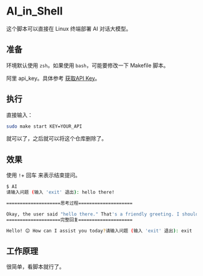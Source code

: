 # AI_in_Shell

这个脚本可以直接在 Linux 终端部署 AI 对话大模型。

## 准备

环境默认使用 `zsh`。如果使用 `bash`，可能要修改一下 Makefile 脚本。

阿里 api_key。具体参考 [获取API Key](https://help.aliyun.com/zh/model-studio/developer-reference/get-api-key?spm=a2c4g.11186623.0.0.532547bbWBb3Jz)。

## 执行

直接输入：
```bash
sudo make start KEY=YOUR_API
```

就可以了，之后就可以将这个仓库删除了。

## 效果

使用 `!`+ 回车 来表示结束提问。

```bash
$ AI
请输入问题 (输入 'exit' 退出): hello there!

====================思考过程====================

Okay, the user said "hello there." That's a friendly greeting. I should respond in a warm and welcoming way. Let me think of a few options. Maybe "Hello! How can I assist you today?" That's standard but polite. Alternatively, "Hi there! What can I do for you?" Hmm, that's a bit more casual. Since the user kept it simple, maybe adding an emoji would make it friendlier. Let me check if emojis are okay here. The previous response used a 😊, so maybe a smiley is fine. Alright, go with "Hello! 😊 How can I assist you today?" That's friendly and open-ended, inviting them to ask for help.
====================完整回复====================

Hello! 😊 How can I assist you today?请输入问题 (输入 'exit' 退出): exit
```


## 工作原理

很简单，看脚本就行了。
